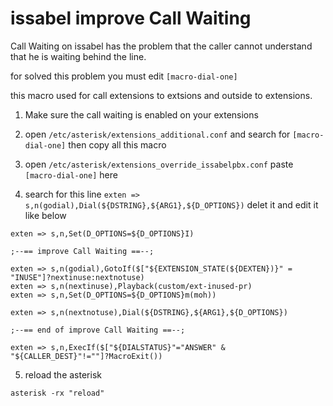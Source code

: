 # issabel improve Call Waiting
Call Waiting on issabel has the problem that the caller cannot understand that he is waiting behind the line.

for solved this problem you must edit `[macro-dial-one]`

this macro used for call extensions to extsions and outside to extensions.

1. Make sure the call waiting is enabled on your extensions

2. open `/etc/asterisk/extensions_additional.conf` and search for `[macro-dial-one]` then copy all this macro

3. open `/etc/asterisk/extensions_override_issabelpbx.conf` paste `[macro-dial-one]` here

4. search for this line `exten => s,n(godial),Dial(${DSTRING},${ARG1},${D_OPTIONS})`  delet it and edit it like below

``` astereisk
exten => s,n,Set(D_OPTIONS=${D_OPTIONS}I)

;--== improve Call Waiting ==--;

exten => s,n(godial),GotoIf($["${EXTENSION_STATE(${DEXTEN})}" = "INUSE"]?nextinuse:nextnotuse)
exten => s,n(nextinuse),Playback(custom/ext-inused-pr)
exten => s,n,Set(D_OPTIONS=${D_OPTIONS}m(moh))

exten => s,n(nextnotuse),Dial(${DSTRING},${ARG1},${D_OPTIONS})

;--== end of improve Call Waiting ==--;

exten => s,n,ExecIf($["${DIALSTATUS}"="ANSWER" & "${CALLER_DEST}"!=""]?MacroExit())
```
5. reload the asterisk
```
asterisk -rx "reload"
```